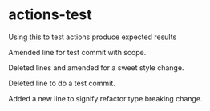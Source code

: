 # actions-test
Using this to test actions produce expected results

Amended line for test commit with scope.

Deleted lines and amended for a sweet style change.

Deleted line to do a test commit.

Added a new line to signify refactor type breaking change.
